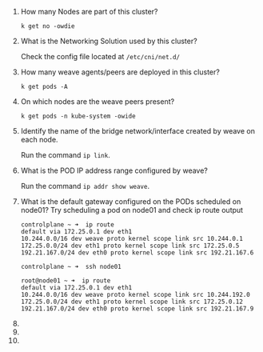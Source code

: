 1. How many Nodes are part of this cluster?

    `k get no -owdie`

2. What is the Networking Solution used by this cluster?

    Check the config file located at `/etc/cni/net.d/`

3. How many weave agents/peers are deployed in this cluster?

    `k get pods -A`

4. On which nodes are the weave peers present?

    `k get pods -n kube-system -owide`

5. Identify the name of the bridge network/interface created by weave on each node.

    Run the command `ip link`.

6. What is the POD IP address range configured by weave?

    Run the command `ip addr show weave`.

7. What is the default gateway configured on the PODs scheduled on node01? Try scheduling a pod on node01 and check ip route output

    ```
    controlplane ~ ➜  ip route
    default via 172.25.0.1 dev eth1 
    10.244.0.0/16 dev weave proto kernel scope link src 10.244.0.1 
    172.25.0.0/24 dev eth1 proto kernel scope link src 172.25.0.5 
    192.21.167.0/24 dev eth0 proto kernel scope link src 192.21.167.6 

    controlplane ~ ➜  ssh node01

    root@node01 ~ ➜  ip route
    default via 172.25.0.1 dev eth1 
    10.244.0.0/16 dev weave proto kernel scope link src 10.244.192.0 
    172.25.0.0/24 dev eth1 proto kernel scope link src 172.25.0.12 
    192.21.167.0/24 dev eth0 proto kernel scope link src 192.21.167.9 
    ```

8.
    

9.
    

10.
    
